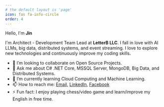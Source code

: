 ```yaml
---
# the default layout is 'page'
icon: fas fa-info-circle
order: 4
---
```


Hello, I'm **Jin**

I'm Architect - Development Team Lead at **LetterB LLC**. I fall in love with AI LLMs, big data, distributed systems, and event streaming. I love to explore new technologies and continuously improve my coding skills.

- 👯 I’m looking to collaborate on Open Source Projects.
- 💬 Ask me about C# .NET Core, MSSQL Server, MongoDB, Big Data, and Distributed Systems.
- 🌱 I’m currently learning Cloud Computing and Machine Learning.
- 📫 How to reach me: [Email](mailto:it.minhhung@gmail.com), [LinkedIn](https://www.linkedin.com/in/minhhungit/), [Facebook](https://www.facebook.com/minhhungit/)
- ⚡ Fun fact: I enjoy playing chess/video game and learn/improve my English in free time.
